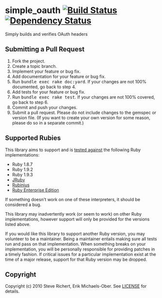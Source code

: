 # simple_oauth [![Build Status](https://secure.travis-ci.org/laserlemon/simple_oauth.png)](http://travis-ci.org/laserlemon/simple_oauth) [![Dependency Status](https://gemnasium.com/laserlemon/simple_oauth.png)](https://gemnasium.com/laserlemon/simple_oauth)

Simply builds and verifies OAuth headers

## <a name="pulls"></a>Submitting a Pull Request
1. Fork the project.
2. Create a topic branch.
3. Implement your feature or bug fix.
4. Add documentation for your feature or bug fix.
5. Run <tt>bundle exec rake doc:yard</tt>. If your changes are not 100% documented, go back to step 4.
6. Add tests for your feature or bug fix.
7. Run <tt>bundle exec rake test</tt>. If your changes are not 100% covered, go back to step 6.
8. Commit and push your changes.
9. Submit a pull request. Please do not include changes to the gemspec or version file. (If you want to create your own version for some reason, please do so in a separate commit.)

## <a name="rubies"></a>Supported Rubies
This library aims to support and is [tested
against](http://travis-ci.org/laserlemon/simple_oauth) the following Ruby
implementations:

* Ruby 1.8.7
* Ruby 1.9.2
* Ruby 1.9.3
* [JRuby](http://www.jruby.org/)
* [Rubinius](http://rubini.us/)
* [Ruby Enterprise Edition](http://www.rubyenterpriseedition.com/)

If something doesn't work on one of these interpreters, it should be considered
a bug.

This library may inadvertently work (or seem to work) on other Ruby
implementations, however support will only be provided for the versions listed
above.

If you would like this library to support another Ruby version, you may
volunteer to be a maintainer. Being a maintainer entails making sure all tests
run and pass on that implementation. When something breaks on your
implementation, you will be personally responsible for providing patches in a
timely fashion. If critical issues for a particular implementation exist at the
time of a major release, support for that Ruby version may be dropped.

## <a name="copyright"></a>Copyright
Copyright (c) 2010 Steve Richert, Erik Michaels-Ober.
See [LICENSE](https://github.com/laserlemon/simple_oauth/blob/master/LICENSE.md) for details.
